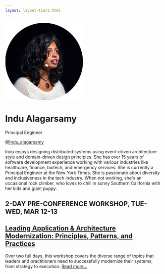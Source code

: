 ```yaml
---
layout: layout-tier2.html
---
```

<div class="container section featured-speaker">
    <div class="row">
      <div class="col-xs-12 col-sm-2 img-container">
        <img class="speaker-page-img" src="../img/speakers/Indu-Alagarsamy-ON.png" />
        </div>
      <div class="col-xs-12 col-sm-10 copy-container">
        <h1 class="speaker-header">Indu Alagarsamy</h1>
        <span class="speaker-subtitle">Principal Engineer</span>
        <p><a class="speaker-handle" href="https://twitter.com/Indu_alagarsamy" target="_blank">@Indu_alagarsamy</a></p>
        <p>Indu enjoys designing distributed systems using event-driven architecture style and domain-driven design principles. She has over 15 years of software development experience working with various industries like healthcare, finance, biotech, and emergency services. She is currently a Principal Engineer at the New York Times. She is passionate about diversity and inclusiveness in the tech industry. When not working, she's an occasional rock climber, who loves to chill in sunny Southern California with her kids and giant puppy.</p>
        <h2>2-DAY PRE-CONFERENCE WORKSHOP, TUE-WED, MAR 12-13</h2>
        <h2 class="gold"><a href="../workshops/leading-application-and-architecture-modernization.html">Leading Application & Architecture Modernization: Principles, Patterns, and Practices</a></h2>
        <p>Over two full days, this workshop covers the diverse range of topics that leaders and practitioners need to successfully modernize their systems, from strategy to execution.  <a href="../workshops/leading-application-and-architecture-modernization.html">Read more...</a></p>
      </div>
    </div>
  </div>